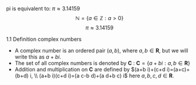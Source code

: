 pi is equivalent to:  $\pi \approx 3.14159$
$$\mathbb{N} = \{ a \in \mathbb{Z} : a > 0 \}$$
$$\pi \approx 3.14159$$

1.1 Definition complex numbers
- A complex number is an ordered pair $(a, b)$, where $a, b \in \mathbf{R}$, but we will write this as $a+b i$.
- The set of all complex numbers is denoted by $\mathbf{C}$ :
$\mathbf{C}=\{a+b i: a, b \in \mathbf{R}\}$
- Addition and multiplication on $\mathbf{C}$ are defined by
$(a+b i)+(c+d i)=(a+c)+(b+d) i, \\ (a+b i)(c+d i)=(a c-b d)+(a d+b c) i$
here $a, b, c, d \in \mathbf{R}$.
